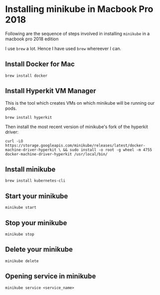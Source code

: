 # Installing minikube in Macbook Pro 2018
Following are the sequence of steps involved in installing `minikube` in a macbook pro 2018 edition

I use `brew` a lot. Hence I have used `brew` whereever I can.

## Install Docker for Mac
`brew install docker`

## Install Hyperkit VM Manager
This is the tool which creates VMs on which minikube will be running our pods.

`brew install hyperkit`

Then install the most recent version of minikube's fork of the hyperkit driver:

`curl -LO https://storage.googleapis.com/minikube/releases/latest/docker-machine-driver-hyperkit \
&& sudo install -o root -g wheel -m 4755 docker-machine-driver-hyperkit /usr/local/bin/`

## Install minikube
`brew install kubernetes-cli`

## Start your minikube
`minikube start`

## Stop your minikube
`minikube stop`

## Delete your minikube
`minikube delete`

## Opening service in minikube
`minikube service <service_name>`
